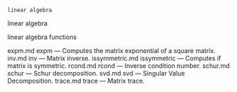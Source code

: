 

	
	linear algebra

linear algebra

linear algebra functions


expm.md expm</a> &#8212; <span class = "refentry-description">Computes the matrix exponential of a square matrix.
inv.md inv</a> &#8212; <span class = "refentry-description">Matrix inverse.
issymmetric.md issymmetric</a> &#8212; <span class = "refentry-description">Computes if matrix is symmetric.
rcond.md rcond</a> &#8212; <span class = "refentry-description">Inverse condition number.
schur.md schur</a> &#8212; <span class = "refentry-description">Schur decomposition.
svd.md svd</a> &#8212; <span class = "refentry-description">Singular Value Decomposition.
trace.md trace</a> &#8212; <span class = "refentry-description">Matrix trace.



